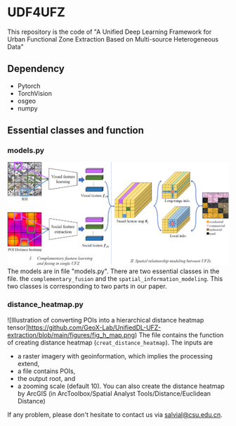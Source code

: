 # UDF4UFZ
This repository is the code of "A Unified Deep Learning Framework for Urban Functional Zone Extraction Based on Multi-source Heterogeneous Data"

## Dependency
- Pytorch
- TorchVision
- osgeo
- numpy

## Essential classes and function

### models.py
![Flowchart of the proposed unified deep learning framework for UFZ extraction](https://github.com/GeoX-Lab/UnifiedDL-UFZ-extraction/blob/main/figures/fig_framework.png)
The models are in file "models.py". There are two essential classes in the file. the `complementary_fusion` and the `spatial_information_modeling`.
This two classes is corresponding to two parts in our paper.

### distance_heatmap.py
![Illustration of converting POIs into a hierarchical distance heatmap tensor]https://github.com/GeoX-Lab/UnifiedDL-UFZ-extraction/blob/main/figures/fig_h_map.png)
The file contains the function of creating distance heatmap (`creat_distance_heatmap`). The inputs are
- a raster imagery with geoinformation, which implies the processing extend,
- a file contains POIs,
- the output root, and
- a zooming scale (default 10).
You can also create the distance heatmap by ArcGIS (in ArcToolbox/Spatial Analyst Tools/Distance/Euclidean Distance)

If any problem, please don't hesitate to contact us via salvial@csu.edu.cn.
